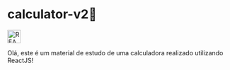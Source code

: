  <h1>calculator-v2📱</h1>  <img align="center" alt="REACT" title="REACT" height="30" width="30" src="https://cdn.jsdelivr.net/gh/devicons/devicon/icons/react/react-original.svg">
 <p>Olá, este é um material de estudo de uma calculadora realizado utilizando ReactJS!</p> 
